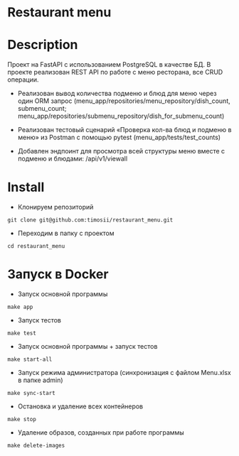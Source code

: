 # Restaurant menu
# Description

Проект на FastAPI с использованием PostgreSQL в качестве БД.
В проекте реализован REST API по работе с меню ресторана, все CRUD операции.

- Реализован вывод количества подменю и блюд для меню через один ORM запрос (menu_app/repositories/menu_repository/dish_count, submenu_count;
menu_app/repositories/submenu_repository/dish_for_submenu_count)

- Реализован тестовый сценарий «Проверка кол-ва блюд и подменю в меню» из Postman с помощью pytest (menu_app/tests/test_counts)

- Добавлен эндпоинт для просмотра всей структуры меню вместе с подменю и блюдами:
/api/v1/viewall


# Install

- Клонируем репозиторий
```
git clone git@github.com:timosii/restaurant_menu.git
```
- Переходим в папку с проектом
```
cd restaurant_menu
```

# Запуск в Docker

- Запуск основной программы
```
make app
```
- Запуск тестов
```
make test
```
- Запуск основной программы + запуск тестов
```
make start-all
```
- Запуск режима администратора (синхронизация с файлом Menu.xlsx в папке admin)
```
make sync-start
```
- Остановка и удаление всех контейнеров
```
make stop
```
- Удаление образов, созданных при работе программы
```
make delete-images
```
